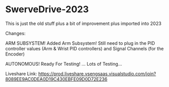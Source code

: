 # SwerveDrive-2023
This is just the old stuff plus a bit of improvement plus imported into 2023

Changes: 

ARM SUBSYSTEM!
Added Arm Subsystem! Still need to plug in the PID controller values (Arm & Wrist PID controllers) and Signal Channels (for the Encoder)

AUTONOMOUS! 
Ready For Testing! 
...
Lots of Testing...

Liveshare Link: 
https://prod.liveshare.vsengsaas.visualstudio.com/join?8089EE9AC0DEA0D19C430EBFE09D0D72E236
